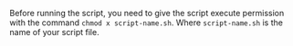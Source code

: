 Before running the script, you need to give the script execute permission with the command `chmod x script-name.sh`. Where `script-name.sh` is the name of your script file.